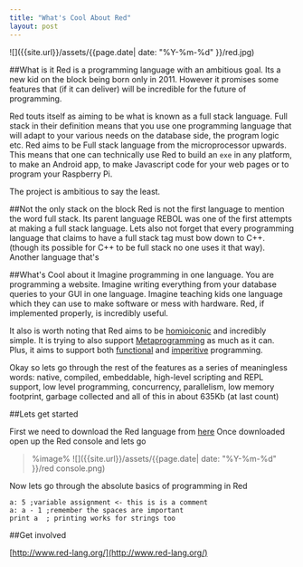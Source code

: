 ```yaml
---
title: "What's Cool About Red"
layout: post
---
```


![]({{site.url}}/assets/{{page.date| date: "%Y-%m-%d" }}/red.jpg)

##What is it
Red is a programming language with an ambitious goal. 
Its a new kid on the block being born only in 2011. However it promises  some features that (if it can deliver) will be incredible for the future of programming.

Red touts itself as aiming to be what is known as a full stack language. 
Full stack in their definition means that you use one programming language that will adapt to your various needs on the database side, the program logic etc. Red aims to be Full stack language from the microprocessor upwards. 
This means that one can technically use Red to build an `exe` in any platform, to make an Android app, to make Javascript code for your web pages or to program your Raspberry Pi.

The project is ambitious to say the least. 

##Not the only stack on the block
Red is not the first language to mention the word full stack. Its parent language REBOL was one of the first attempts at making a full stack language. Lets also not forget that every programming language that claims to have a full stack tag must bow down to C++. (though its possible for C++ to be full stack no one uses it that way). Another language that's 

##What's Cool about it
Imagine programming in one language. You are programming a website. Imagine writing everything from your database queries to your GUI in one language. Imagine teaching kids one language which they can use to make software or mess with hardware. Red, if implemented properly, is incredibly useful.

It also is worth noting that Red aims to be [homioiconic](http://en.wikipedia.org/wiki/Homoiconicity) and incredibly simple. It is trying to also support [Metaprogramming](http://en.wikipedia.org/wiki/Metaprogramming) as much as it can. Plus, it aims to support both [functional](http://en.wikipedia.org/wiki/Functional_programming) and [imperitive](http://en.wikipedia.org/wiki/Imperative_programming) programming. 

Okay so lets go through the rest of the features as a series of meaningless words: native, compiled, embeddable, high-level scripting and REPL support, low level programming, concurrency, parallelism, low memory footprint, garbage collected and all of this in about 635Kb (at last count)

##Lets get started
 
First we need to download the Red language from [here](http://www.red-lang.org/p/download.html)
Once downloaded open up the Red console and lets go

>%image%
>![]({{site.url}}/assets/{{page.date| date: "%Y-%m-%d" }}/red console.png)

Now lets go through the absolute basics of programming in Red

	a: 5 ;variable assignment <- this is is a comment
	a: a - 1 ;remember the spaces are important
	print a  ; printing works for strings too



##Get involved

[http://www.red-lang.org/](http://www.red-lang.org/)